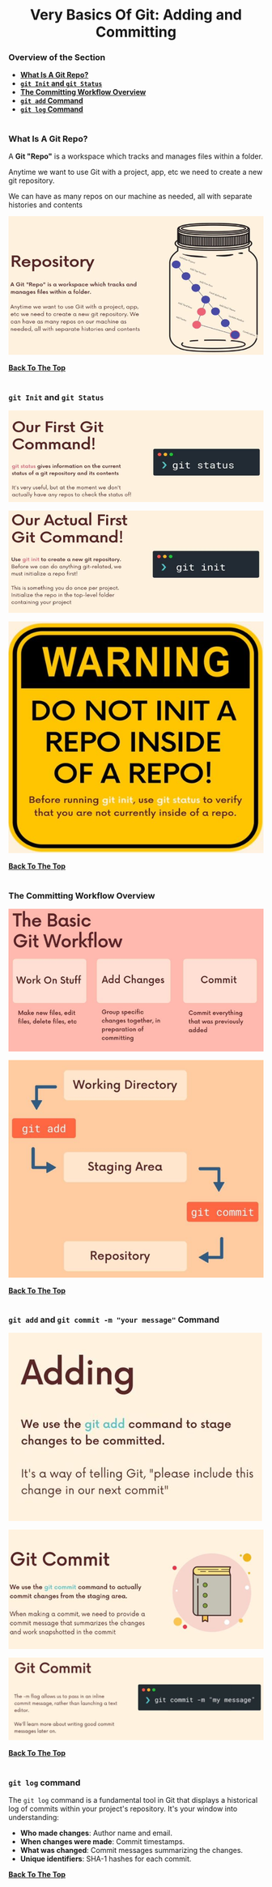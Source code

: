 <h1 align="center">Very Basics Of Git: Adding and Committing</h1>

### Overview of the Section
* **[What Is A Git Repo?](#git)**
* **[``git Init`` and ``git Status``](#git-init-status)**
* **[The Committing Workflow Overview](#workflow)**
* **[``git add`` Command](#git-add)**
* **[``git log`` Command](#git-log)**

#
### <a name="git">What Is A Git Repo?</a>

A **Git "Repo"** is a workspace which tracks and
manages files within a folder.

Anytime we want to use Git with a project, app,
etc we need to create a new git repository. 

We can have as many repos on our machine as
needed, all with separate histories and contents

![git](https://github.com/tsokac2/-_-_Git_and_GitHub_CheatSheet/blob/main/src/02.JPG)

**[Back To The Top](#Overview-of-the-Section)**
#

###  <a name="git-init-status">``git Init`` and ``git Status``</a>

![git Status](https://github.com/tsokac2/-_-_Git_and_GitHub_CheatSheet/blob/main/src/03.JPG)

![git init](https://github.com/tsokac2/-_-_Git_and_GitHub_CheatSheet/blob/main/src/04.JPG)

![warning](https://github.com/tsokac2/-_-_Git_and_GitHub_CheatSheet/blob/main/src/05.JPG)

**[Back To The Top](#Overview-of-the-Section)**
#
### <a name="workflow">The Committing Workflow Overview</a>

![Workflow](https://github.com/tsokac2/-_-_Git_and_GitHub_CheatSheet/blob/main/src/06.JPG)

![Workflow_2](https://github.com/tsokac2/-_-_Git_and_GitHub_CheatSheet/blob/main/src/07.JPG)

**[Back To The Top](#Overview-of-the-Section)**
#
### <a name="git-add"> ``git add`` and  ``git commit -m "your message"`` Command </a>

![git_add](https://github.com/tsokac2/-_-_Git_and_GitHub_CheatSheet/blob/main/src/09.JPG)

![git_commit](https://github.com/tsokac2/-_-_Git_and_GitHub_CheatSheet/blob/main/src/08.JPG)

![git_commit_m](https://github.com/tsokac2/-_-_Git_and_GitHub_CheatSheet/blob/main/src/10.JPG)

**[Back To The Top](#Overview-of-the-Section)**
#
### <a name="git-log">``git log`` command</a>

The ``git log`` command is a fundamental tool in Git that displays a historical log of commits within your project's repository. It's your window into understanding:

- **Who made changes**: Author name and email.
- **When changes were made**: Commit timestamps.
- **What was changed**: Commit messages summarizing the changes.
- **Unique identifiers**: SHA-1 hashes for each commit.

**[Back To The Top](#Overview-of-the-Section)**